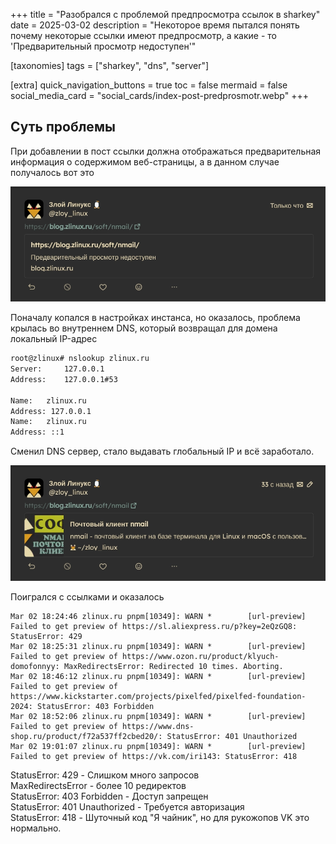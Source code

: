 +++
title = "Разобрался с проблемой предпросмотра ссылок в sharkey"
date = 2025-03-02
description = "Некоторое время пытался понять почему некоторые ссылки имеют предпросмотр, а какие - то 'Предварительный просмотр недоступен'"

[taxonomies]
tags = ["sharkey", "dns", "server"]

[extra]
quick_navigation_buttons = true
toc = false
mermaid = false
social_media_card = "social_cards/index-post-predprosmotr.webp"
+++

## Суть проблемы

При добавлении в пост ссылки должна отображаться предварительная информация о содержимом веб-страницы, а в данном случае получалось вот это

<img src="not_preview.webp" />

Поначалу копался в настройках инстанса, но оказалось, проблема крылась во внутреннем DNS, который возвращал для домена локальный IP-адрес

```bash
root@zlinux# nslookup zlinux.ru
Server:		127.0.0.1
Address:	127.0.0.1#53

Name:	zlinux.ru
Address: 127.0.0.1
Name:	zlinux.ru
Address: ::1
```

Сменил DNS сервер, стало выдавать глобальный IP и всё заработало.

<img src="yes_preview.webp" />

Поигрался с ссылками и оказалось

```
Mar 02 18:24:46 zlinux.ru pnpm[10349]: WARN *        [url-preview]        Failed to get preview of https://sl.aliexpress.ru/p?key=2eQzGQ8: StatusError: 429
Mar 02 18:25:31 zlinux.ru pnpm[10349]: WARN *        [url-preview]        Failed to get preview of https://www.ozon.ru/product/klyuch-domofonnyy: MaxRedirectsError: Redirected 10 times. Aborting.
Mar 02 18:46:12 zlinux.ru pnpm[10349]: WARN *        [url-preview]        Failed to get preview of https://www.kickstarter.com/projects/pixelfed/pixelfed-foundation-2024: StatusError: 403 Forbidden
Mar 02 18:52:06 zlinux.ru pnpm[10349]: WARN *        [url-preview]        Failed to get preview of https://www.dns-shop.ru/product/f72a537ff2cbed20/: StatusError: 401 Unauthorized
Mar 02 19:01:07 zlinux.ru pnpm[10349]: WARN *        [url-preview]        Failed to get preview of https://vk.com/iri143: StatusError: 418
```

StatusError: 429 - Слишком много запросов<br>
MaxRedirectsError - более 10 редиректов<br>
StatusError: 403 Forbidden - Доступ запрещен<br>
StatusError: 401 Unauthorized - Требуется авторизация<br>
StatusError: 418 - Шуточный код "Я чайник", но для рукожопов VK это нормально.
